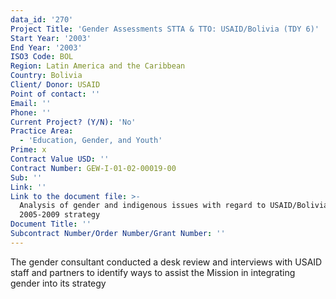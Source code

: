 ```yaml
---
data_id: '270'
Project Title: 'Gender Assessments STTA & TTO: USAID/Bolivia (TDY 6)'
Start Year: '2003'
End Year: '2003'
ISO3 Code: BOL
Region: Latin America and the Caribbean
Country: Bolivia
Client/ Donor: USAID
Point of contact: ''
Email: ''
Phone: ''
Current Project? (Y/N): 'No'
Practice Area:
  - 'Education, Gender, and Youth'
Prime: x
Contract Value USD: ''
Contract Number: GEW-I-01-02-00019-00
Sub: ''
Link: ''
Link to the document file: >-
  Analysis of gender and indigenous issues with regard to USAID/Bolivia's
  2005-2009 strategy
Document Title: ''
Subcontract Number/Order Number/Grant Number: ''
---
```

The gender consultant conducted a desk review and interviews with USAID staff and partners to identify ways to assist the Mission in integrating gender into its strategy